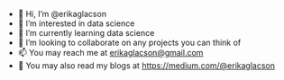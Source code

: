 - 👋 Hi, I’m @erikaglacson
- 👀 I’m interested in data science
- 🌱 I’m currently learning data science
- 💞️ I’m looking to collaborate on any projects you can think of
- 📫 You may reach me at erikaglacson@gmail.com
- 📝 You may also read my blogs at https://medium.com/@erikaglacson

<!---
erikaglacson/erikaglacson is a ✨ special ✨ repository because its `README.md` (this file) appears on your GitHub profile.
You can click the Preview link to take a look at your changes.
--->
